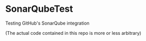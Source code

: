 # SonarQubeTest
Testing GitHub's SonarQube integration 

(The actual code contained in this repo is more or less arbitrary)
